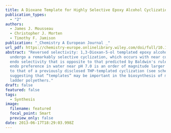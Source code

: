 ```yaml
---
title: A Dioxane Template for Highly Selective Epoxy Alcohol Cyclizations
publication_types:
  - "2"
authors:
  - James J. Mousseau
  - Christopher J. Morten
  - Timothy F. Jamison
publication: "_Chemistry A European Journal _"
url_pdf: https://chemistry-europe.onlinelibrary.wiley.com/doi/full/10.1002/chem.201300845
abstract: "Reversed selectivity: 1,3-Dioxan-5-ol templated epoxy alcohols
  undergo a remarkably selective cyclization, which occurs with near complete
  endo selectivity that is opposite to that predicted by Baldwin's rules. This
  endo preference in water near pH 7.0 is an order of magnitude larger relative
  to that of a previously disclosed THP-templated cyclization (see scheme),
  suggesting that “templates” may be important in the biosynthesis of marine
  ladder polyethers."
draft: false
featured: false
tags:
  - Synthesis
image:
  filename: featured
  focal_point: Smart
  preview_only: false
date: 2013-06-17T18:29:03.998Z
---
```

